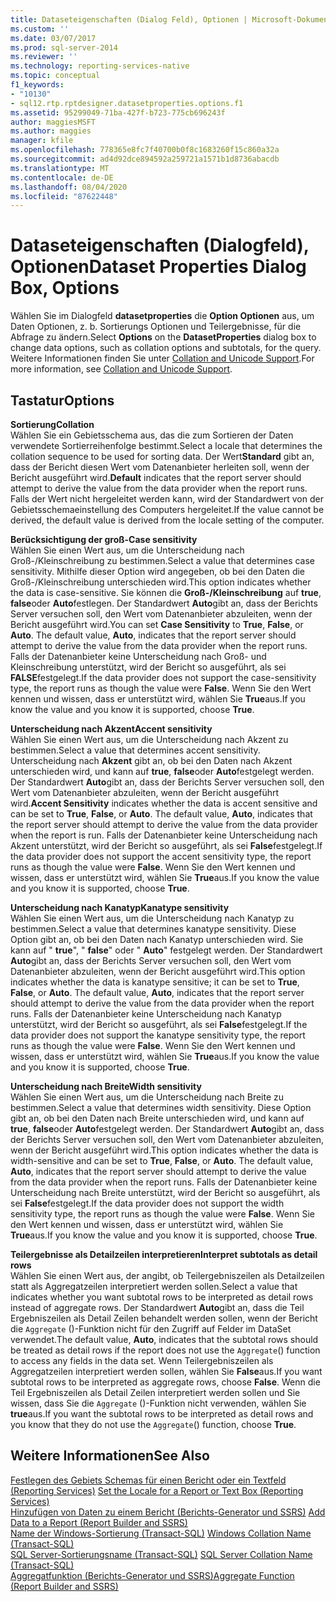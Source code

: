 ```yaml
---
title: Dataseteigenschaften (Dialog Feld), Optionen | Microsoft-Dokumentation
ms.custom: ''
ms.date: 03/07/2017
ms.prod: sql-server-2014
ms.reviewer: ''
ms.technology: reporting-services-native
ms.topic: conceptual
f1_keywords:
- "10130"
- sql12.rtp.rptdesigner.datasetproperties.options.f1
ms.assetid: 95299049-71ba-427f-b723-775cb696243f
author: maggiesMSFT
ms.author: maggies
manager: kfile
ms.openlocfilehash: 778365e8fc7f40700b0f8c1683260f15c860a32a
ms.sourcegitcommit: ad4d92dce894592a259721a1571b1d8736abacdb
ms.translationtype: MT
ms.contentlocale: de-DE
ms.lasthandoff: 08/04/2020
ms.locfileid: "87622448"
---
```

# <a name="dataset-properties-dialog-box-options"></a><span data-ttu-id="3b632-102">Dataseteigenschaften (Dialogfeld), Optionen</span><span class="sxs-lookup"><span data-stu-id="3b632-102">Dataset Properties Dialog Box, Options</span></span>
  <span data-ttu-id="3b632-103">Wählen Sie im Dialogfeld **datasetproperties** die **Option Optionen** aus, um Daten Optionen, z. b. Sortierungs Optionen und Teilergebnisse, für die Abfrage zu ändern.</span><span class="sxs-lookup"><span data-stu-id="3b632-103">Select **Options** on the **DatasetProperties** dialog box to change data options, such as collation options and subtotals, for the query.</span></span> <span data-ttu-id="3b632-104">Weitere Informationen finden Sie unter [Collation and Unicode Support](../relational-databases/collations/collation-and-unicode-support.md).</span><span class="sxs-lookup"><span data-stu-id="3b632-104">For more information, see [Collation and Unicode Support](../relational-databases/collations/collation-and-unicode-support.md).</span></span>  
  
## <a name="options"></a><span data-ttu-id="3b632-105">Tastatur</span><span class="sxs-lookup"><span data-stu-id="3b632-105">Options</span></span>  
 <span data-ttu-id="3b632-106">**Sortierung**</span><span class="sxs-lookup"><span data-stu-id="3b632-106">**Collation**</span></span>  
 <span data-ttu-id="3b632-107">Wählen Sie ein Gebietsschema aus, das die zum Sortieren der Daten verwendete Sortierreihenfolge bestimmt.</span><span class="sxs-lookup"><span data-stu-id="3b632-107">Select a locale that determines the collation sequence to be used for sorting data.</span></span> <span data-ttu-id="3b632-108">Der Wert**Standard** gibt an, dass der Bericht diesen Wert vom Datenanbieter herleiten soll, wenn der Bericht ausgeführt wird.</span><span class="sxs-lookup"><span data-stu-id="3b632-108">**Default** indicates that the report server should attempt to derive the value from the data provider when the report runs.</span></span> <span data-ttu-id="3b632-109">Falls der Wert nicht hergeleitet werden kann, wird der Standardwert von der Gebietsschemaeinstellung des Computers hergeleitet.</span><span class="sxs-lookup"><span data-stu-id="3b632-109">If the value cannot be derived, the default value is derived from the locale setting of the computer.</span></span>  
  
 <span data-ttu-id="3b632-110">**Berücksichtigung der groß-**</span><span class="sxs-lookup"><span data-stu-id="3b632-110">**Case sensitivity**</span></span>  
 <span data-ttu-id="3b632-111">Wählen Sie einen Wert aus, um die Unterscheidung nach Groß-/Kleinschreibung zu bestimmen.</span><span class="sxs-lookup"><span data-stu-id="3b632-111">Select a value that determines case sensitivity.</span></span> <span data-ttu-id="3b632-112">Mithilfe dieser Option wird angegeben, ob bei den Daten die Groß-/Kleinschreibung unterschieden wird.</span><span class="sxs-lookup"><span data-stu-id="3b632-112">This option indicates whether the data is case-sensitive.</span></span> <span data-ttu-id="3b632-113">Sie können die **Groß-/Kleinschreibung** auf **true**, **false**oder **Auto**festlegen. Der Standardwert **Auto**gibt an, dass der Berichts Server versuchen soll, den Wert vom Datenanbieter abzuleiten, wenn der Bericht ausgeführt wird.</span><span class="sxs-lookup"><span data-stu-id="3b632-113">You can set **Case Sensitivity** to **True**, **False**, or **Auto**. The default value, **Auto**, indicates that the report server should attempt to derive the value from the data provider when the report runs.</span></span> <span data-ttu-id="3b632-114">Falls der Datenanbieter keine Unterscheidung nach Groß- und Kleinschreibung unterstützt, wird der Bericht so ausgeführt, als sei **FALSE**festgelegt.</span><span class="sxs-lookup"><span data-stu-id="3b632-114">If the data provider does not support the case-sensitivity type, the report runs as though the value were **False**.</span></span> <span data-ttu-id="3b632-115">Wenn Sie den Wert kennen und wissen, dass er unterstützt wird, wählen Sie **True**aus.</span><span class="sxs-lookup"><span data-stu-id="3b632-115">If you know the value and you know it is supported, choose **True**.</span></span>  
  
 <span data-ttu-id="3b632-116">**Unterscheidung nach Akzent**</span><span class="sxs-lookup"><span data-stu-id="3b632-116">**Accent sensitivity**</span></span>  
 <span data-ttu-id="3b632-117">Wählen Sie einen Wert aus, um die Unterscheidung nach Akzent zu bestimmen.</span><span class="sxs-lookup"><span data-stu-id="3b632-117">Select a value that determines accent sensitivity.</span></span> <span data-ttu-id="3b632-118">Unterscheidung nach **Akzent** gibt an, ob bei den Daten nach Akzent unterschieden wird, und kann auf **true**, **false**oder **Auto**festgelegt werden. Der Standardwert **Auto**gibt an, dass der Berichts Server versuchen soll, den Wert vom Datenanbieter abzuleiten, wenn der Bericht ausgeführt wird.</span><span class="sxs-lookup"><span data-stu-id="3b632-118">**Accent Sensitivity** indicates whether the data is accent sensitive and can be set to **True**, **False**, or **Auto**. The default value, **Auto**, indicates that the report server should attempt to derive the value from the data provider when the report is run.</span></span> <span data-ttu-id="3b632-119">Falls der Datenanbieter keine Unterscheidung nach Akzent unterstützt, wird der Bericht so ausgeführt, als sei **False**festgelegt.</span><span class="sxs-lookup"><span data-stu-id="3b632-119">If the data provider does not support the accent sensitivity type, the report runs as though the value were **False**.</span></span> <span data-ttu-id="3b632-120">Wenn Sie den Wert kennen und wissen, dass er unterstützt wird, wählen Sie **True**aus.</span><span class="sxs-lookup"><span data-stu-id="3b632-120">If you know the value and you know it is supported, choose **True**.</span></span>  
  
 <span data-ttu-id="3b632-121">**Unterscheidung nach Kanatyp**</span><span class="sxs-lookup"><span data-stu-id="3b632-121">**Kanatype sensitivity**</span></span>  
 <span data-ttu-id="3b632-122">Wählen Sie einen Wert aus, um die Unterscheidung nach Kanatyp zu bestimmen.</span><span class="sxs-lookup"><span data-stu-id="3b632-122">Select a value that determines kanatype sensitivity.</span></span> <span data-ttu-id="3b632-123">Diese Option gibt an, ob bei den Daten nach Kanatyp unterschieden wird. Sie kann auf " **true**", " **false**" oder " **Auto**" festgelegt werden. Der Standardwert **Auto**gibt an, dass der Berichts Server versuchen soll, den Wert vom Datenanbieter abzuleiten, wenn der Bericht ausgeführt wird.</span><span class="sxs-lookup"><span data-stu-id="3b632-123">This option indicates whether the data is kanatype sensitive; it can be set to **True**, **False**, or **Auto**. The default value, **Auto**, indicates that the report server should attempt to derive the value from the data provider when the report runs.</span></span> <span data-ttu-id="3b632-124">Falls der Datenanbieter keine Unterscheidung nach Kanatyp unterstützt, wird der Bericht so ausgeführt, als sei **False**festgelegt.</span><span class="sxs-lookup"><span data-stu-id="3b632-124">If the data provider does not support the kanatype sensitivity type, the report runs as though the value were **False**.</span></span> <span data-ttu-id="3b632-125">Wenn Sie den Wert kennen und wissen, dass er unterstützt wird, wählen Sie **True**aus.</span><span class="sxs-lookup"><span data-stu-id="3b632-125">If you know the value and you know it is supported, choose **True**.</span></span>  
  
 <span data-ttu-id="3b632-126">**Unterscheidung nach Breite**</span><span class="sxs-lookup"><span data-stu-id="3b632-126">**Width sensitivity**</span></span>  
 <span data-ttu-id="3b632-127">Wählen Sie einen Wert aus, um die Unterscheidung nach Breite zu bestimmen.</span><span class="sxs-lookup"><span data-stu-id="3b632-127">Select a value that determines width sensitivity.</span></span> <span data-ttu-id="3b632-128">Diese Option gibt an, ob bei den Daten nach Breite unterschieden wird, und kann auf **true**, **false**oder **Auto**festgelegt werden. Der Standardwert **Auto**gibt an, dass der Berichts Server versuchen soll, den Wert vom Datenanbieter abzuleiten, wenn der Bericht ausgeführt wird.</span><span class="sxs-lookup"><span data-stu-id="3b632-128">This option indicates whether the data is width-sensitive and can be set to **True**, **False**, or **Auto**. The default value, **Auto**, indicates that the report server should attempt to derive the value from the data provider when the report runs.</span></span> <span data-ttu-id="3b632-129">Falls der Datenanbieter keine Unterscheidung nach Breite unterstützt, wird der Bericht so ausgeführt, als sei **False**festgelegt.</span><span class="sxs-lookup"><span data-stu-id="3b632-129">If the data provider does not support the width sensitivity type, the report runs as though the value were **False**.</span></span> <span data-ttu-id="3b632-130">Wenn Sie den Wert kennen und wissen, dass er unterstützt wird, wählen Sie **True**aus.</span><span class="sxs-lookup"><span data-stu-id="3b632-130">If you know the value and you know it is supported, choose **True**.</span></span>  
  
 <span data-ttu-id="3b632-131">**Teilergebnisse als Detailzeilen interpretieren**</span><span class="sxs-lookup"><span data-stu-id="3b632-131">**Interpret subtotals as detail rows**</span></span>  
 <span data-ttu-id="3b632-132">Wählen Sie einen Wert aus, der angibt, ob Teilergebniszeilen als Detailzeilen statt als Aggregatzeilen interpretiert werden sollen.</span><span class="sxs-lookup"><span data-stu-id="3b632-132">Select a value that indicates whether you want subtotal rows to be interpreted as detail rows instead of aggregate rows.</span></span> <span data-ttu-id="3b632-133">Der Standardwert **Auto**gibt an, dass die Teil Ergebniszeilen als Detail Zeilen behandelt werden sollen, wenn der Bericht die `Aggregate` ()-Funktion nicht für den Zugriff auf Felder im DataSet verwendet.</span><span class="sxs-lookup"><span data-stu-id="3b632-133">The default value, **Auto**, indicates that the subtotal rows should be treated as detail rows if the report does not use the `Aggregate`() function to access any fields in the data set.</span></span> <span data-ttu-id="3b632-134">Wenn Teilergebniszeilen als Aggregatzeilen interpretiert werden sollen, wählen Sie **False**aus.</span><span class="sxs-lookup"><span data-stu-id="3b632-134">If you want subtotal rows to be interpreted as aggregate rows, choose **False**.</span></span> <span data-ttu-id="3b632-135">Wenn die Teil Ergebniszeilen als Detail Zeilen interpretiert werden sollen und Sie wissen, dass Sie die `Aggregate` ()-Funktion nicht verwenden, wählen Sie **true**aus.</span><span class="sxs-lookup"><span data-stu-id="3b632-135">If you want the subtotal rows to be interpreted as detail rows and you know that they do not use the `Aggregate`() function, choose **True**.</span></span>  
  
## <a name="see-also"></a><span data-ttu-id="3b632-136">Weitere Informationen</span><span class="sxs-lookup"><span data-stu-id="3b632-136">See Also</span></span>  
 <span data-ttu-id="3b632-137">[Festlegen des Gebiets Schemas für einen Bericht oder ein Textfeld &#40;Reporting Services&#41;](report-design/set-the-locale-for-a-report-or-text-box-reporting-services.md) </span><span class="sxs-lookup"><span data-stu-id="3b632-137">[Set the Locale for a Report or Text Box &#40;Reporting Services&#41;](report-design/set-the-locale-for-a-report-or-text-box-reporting-services.md) </span></span>  
 <span data-ttu-id="3b632-138">[Hinzufügen von Daten zu einem Bericht &#40;Berichts-Generator und SSRS&#41;](report-data/report-datasets-ssrs.md) </span><span class="sxs-lookup"><span data-stu-id="3b632-138">[Add Data to a Report &#40;Report Builder and SSRS&#41;](report-data/report-datasets-ssrs.md) </span></span>  
 <span data-ttu-id="3b632-139">[Name der Windows-Sortierung &#40;Transact-SQL&#41;](/sql/t-sql/statements/windows-collation-name-transact-sql) </span><span class="sxs-lookup"><span data-stu-id="3b632-139">[Windows Collation Name &#40;Transact-SQL&#41;](/sql/t-sql/statements/windows-collation-name-transact-sql) </span></span>  
 <span data-ttu-id="3b632-140">[SQL Server-Sortierungsname &#40;Transact-SQL&#41;](/sql/t-sql/statements/sql-server-collation-name-transact-sql) </span><span class="sxs-lookup"><span data-stu-id="3b632-140">[SQL Server Collation Name &#40;Transact-SQL&#41;](/sql/t-sql/statements/sql-server-collation-name-transact-sql) </span></span>  
 [<span data-ttu-id="3b632-141">Aggregatfunktion (Berichts-Generator und SSRS)</span><span class="sxs-lookup"><span data-stu-id="3b632-141">Aggregate Function &#40;Report Builder and SSRS&#41;</span></span>](report-design/report-builder-functions-aggregate-function.md)  
  
  
